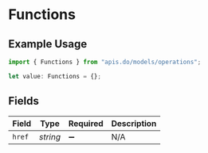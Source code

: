 # Functions

## Example Usage

```typescript
import { Functions } from "apis.do/models/operations";

let value: Functions = {};
```

## Fields

| Field              | Type               | Required           | Description        |
| ------------------ | ------------------ | ------------------ | ------------------ |
| `href`             | *string*           | :heavy_minus_sign: | N/A                |